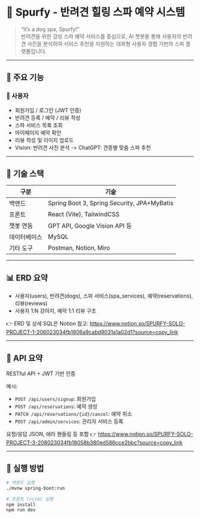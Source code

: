 # 🐶 Spurfy - 반려견 힐링 스파 예약 시스템

> “It’s a dog spa, Spurfy!”  
> 반려견을 위한 감성 스파 예약 서비스를 중심으로,
AI 챗봇을 통해 사용자의 반려견 사진을 분석하여 서비스 추천을 지원하는
대화형 사용자 경험 기반의 스파 플랫폼입니다.

---

## 🧼 주요 기능

### 👤 사용자
- 회원가입 / 로그인 (JWT 인증)
- 반려견 등록 / 예약 / 리뷰 작성
- 스파 서비스 목록 조회
- 마이페이지 예약 확인
- 리뷰 작성 및 이미지 업로드
- Vision: 반려견 사진 분석 -> ChatGPT: 견종별 맞춤 스파 추천

---

## 🧱 기술 스택

| 구분 | 기술 |
|------|------|
| 백엔드 | Spring Boot 3, Spring Security, JPA+MyBatis |
| 프론트 | React (Vite), TailwindCSS |
| 챗봇 연동 | GPT API, Google Vision API 등 |
| 데이터베이스 | MySQL |
| 기타 도구 | Postman, Notion, Miro |

---

## 📊 ERD 요약

- 사용자(users), 반려견(dogs), 스파 서비스(spa_services), 예약(reservations), 리뷰(reviews)
- 사용자 1:N 강아지, 예약 1:1 리뷰 구조

👉 ERD 및 상세 SQL은 Notion 참고: https://www.notion.so/SPURFY-SOLO-PROJECT-1-206023034fb1806a9cabd9031a1a02d1?source=copy_link

---

## 🔗 API 요약

RESTful API + JWT 기반 인증

예시:
- `POST /api/users/signup`: 회원가입
- `POST /api/reservations`: 예약 생성
- `PATCH /api/reservations/{id}/cancel`: 예약 취소
- `POST /api/admin/services`: 관리자 서비스 등록

요청/응답 JSON, 에러 핸들링 등 포함 👉 https://www.notion.so/SPURFY-SOLO-PROJECT-3-208023034fb18058b380ed586cce2bbc?source=copy_link

---

## 🚀 실행 방법

```bash
# 백엔드 실행
./mvnw spring-boot:run

# 프론트 (vite) 실행
npm install
npm run dev
